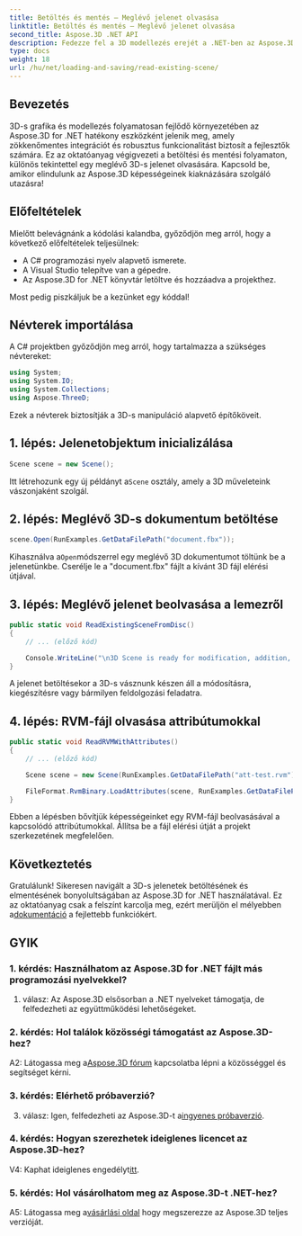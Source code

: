 ```yaml
---
title: Betöltés és mentés – Meglévő jelenet olvasása
linktitle: Betöltés és mentés – Meglévő jelenet olvasása
second_title: Aspose.3D .NET API
description: Fedezze fel a 3D modellezés erejét a .NET-ben az Aspose.3D segítségével. Könnyedén töltse be, mentse és kezelje a jeleneteket. Merüljön el a korlátlan lehetőségek világában.
type: docs
weight: 18
url: /hu/net/loading-and-saving/read-existing-scene/
---
```

## Bevezetés

3D-s grafika és modellezés folyamatosan fejlődő környezetében az Aspose.3D for .NET hatékony eszközként jelenik meg, amely zökkenőmentes integrációt és robusztus funkcionalitást biztosít a fejlesztők számára. Ez az oktatóanyag végigvezeti a betöltési és mentési folyamaton, különös tekintettel egy meglévő 3D-s jelenet olvasására. Kapcsold be, amikor elindulunk az Aspose.3D képességeinek kiaknázására szolgáló utazásra!

## Előfeltételek

Mielőtt belevágnánk a kódolási kalandba, győződjön meg arról, hogy a következő előfeltételek teljesülnek:

- A C# programozási nyelv alapvető ismerete.
- A Visual Studio telepítve van a gépedre.
- Az Aspose.3D for .NET könyvtár letöltve és hozzáadva a projekthez.

Most pedig piszkáljuk be a kezünket egy kóddal!

## Névterek importálása

A C# projektben győződjön meg arról, hogy tartalmazza a szükséges névtereket:

```csharp
using System;
using System.IO;
using System.Collections;
using Aspose.ThreeD;
```

Ezek a névterek biztosítják a 3D-s manipuláció alapvető építőköveit.

## 1. lépés: Jelenetobjektum inicializálása

```csharp
Scene scene = new Scene();
```

 Itt létrehozunk egy új példányt a`Scene` osztály, amely a 3D műveleteink vászonjaként szolgál.

## 2. lépés: Meglévő 3D-s dokumentum betöltése

```csharp
scene.Open(RunExamples.GetDataFilePath("document.fbx"));
```

 Kihasználva a`Open`módszerrel egy meglévő 3D dokumentumot töltünk be a jelenetünkbe. Cserélje le a "document.fbx" fájlt a kívánt 3D fájl elérési útjával.

## 3. lépés: Meglévő jelenet beolvasása a lemezről

```csharp
public static void ReadExistingSceneFromDisc()
{
    // ... (előző kód)

    Console.WriteLine("\n3D Scene is ready for modification, addition, or processing purposes.");
}
```

A jelenet betöltésekor a 3D-s vásznunk készen áll a módosításra, kiegészítésre vagy bármilyen feldolgozási feladatra.

## 4. lépés: RVM-fájl olvasása attribútumokkal

```csharp
public static void ReadRVMWithAttributes()
{
    // ... (előző kód)

    Scene scene = new Scene(RunExamples.GetDataFilePath("att-test.rvm"));

    FileFormat.RvmBinary.LoadAttributes(scene, RunExamples.GetDataFilePath("att-test.att"));
}
```

Ebben a lépésben bővítjük képességeinket egy RVM-fájl beolvasásával a kapcsolódó attribútumokkal. Állítsa be a fájl elérési útját a projekt szerkezetének megfelelően.

## Következtetés

 Gratulálunk! Sikeresen navigált a 3D-s jelenetek betöltésének és elmentésének bonyolultságában az Aspose.3D for .NET használatával. Ez az oktatóanyag csak a felszínt karcolja meg, ezért merüljön el mélyebben a[dokumentáció](https://reference.aspose.com/3d/net/) a fejlettebb funkciókért.

## GYIK

### 1. kérdés: Használhatom az Aspose.3D for .NET fájlt más programozási nyelvekkel?

1. válasz: Az Aspose.3D elsősorban a .NET nyelveket támogatja, de felfedezheti az együttműködési lehetőségeket.

### 2. kérdés: Hol találok közösségi támogatást az Aspose.3D-hez?

 A2: Látogassa meg a[Aspose.3D fórum](https://forum.aspose.com/c/3d/18) kapcsolatba lépni a közösséggel és segítséget kérni.

### 3. kérdés: Elérhető próbaverzió?

3. válasz: Igen, felfedezheti az Aspose.3D-t a[ingyenes próbaverzió](https://releases.aspose.com/).

### 4. kérdés: Hogyan szerezhetek ideiglenes licencet az Aspose.3D-hez?

 V4: Kaphat ideiglenes engedélyt[itt](https://purchase.aspose.com/temporary-license/).

### 5. kérdés: Hol vásárolhatom meg az Aspose.3D-t .NET-hez?

A5: Látogassa meg a[vásárlási oldal](https://purchase.aspose.com/buy) hogy megszerezze az Aspose.3D teljes verzióját.